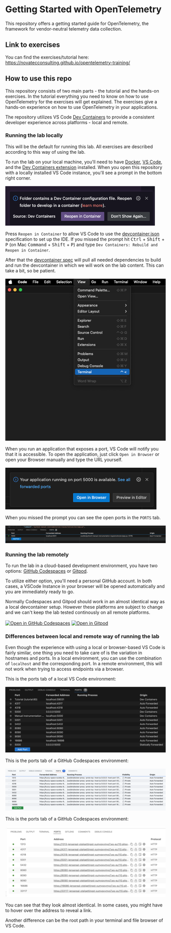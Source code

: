 # Getting Started with OpenTelemetry
This repository offers a getting started guide for OpenTelemetry, the framework for vendor-neutral telemetry data collection.

## Link to exercises

You can find the exercises/tutorial here: https://novatecconsulting.github.io/opentelemetry-training/

## How to use this repo
This repository consists of two main parts - the tutorial and the hands-on exercises. In the tutorial everything you need to know on how to use OpenTelemetry for the exercises will get explained. The exercises give a hands-on experience on how to use OpenTelemetry in your applications.

The repository utilizes VS Code [Dev Containers](https://code.visualstudio.com/docs/devcontainers/containers) to provide a consistent developer experience across platforms - local and remote.

### Running the lab locally

This will be the default for running this lab. All exercises are described according to this way of using the lab.

To run the lab on your local machine, you'll need to have [Docker](https://docs.docker.com/engine/install/), [VS Code](https://code.visualstudio.com/download), and the [Dev Containers extension](https://marketplace.visualstudio.com/items?itemName=ms-vscode-remote.remote-containers) installed.
When you open this repository with a locally installed VS Code instance, you'll see a prompt in the bottom right corner.
<br /><br />
![Prompt to open the repo inside a Dev container](tutorial/content/exercises/introduction/images/prompt.png)

Press `Reopen in Container` to allow VS Code to use the [devcontainer.json](.devcontainer/devcontainer.json) specification to set up the IDE. If you missed the prompt hit <kbd>Ctrl</kbd> + <kbd>Shift</kbd> + <kbd>P</kbd> (on Mac <kbd>Command</kbd> + <kbd>Shift</kbd> + <kbd>P</kbd>) and type `Dev Containers: Rebuild and Reopen in Container`.

After that the [devcontainer spec](.devcontainer/devcontainer.json) will pull all needed dependencies to build and run the devcontainer in which we will work on the lab content. This can take a bit, so be patient.
<br /><br />
![Open the terminal](tutorial/content/exercises/introduction/images/open-terminal.png)

When you run an application that exposes a port, VS Code will notify you that it is accessible. 
To open the application, just click `Open in Browser` or open your Browser manually and type the URL yourself.
<br /><br />
![Open the browser](tutorial/content/exercises/introduction/images/open-port.png)

When you missed the prompt you can see the open ports in the `PORTS` tab.
<br /><br />
![Where to find the forwarded ports](tutorial/content/exercises/introduction/images/ports.png)

### Running the lab remotely

To run the lab in a cloud-based development environment, you have two options: [GitHub Codespaces](https://codespaces.new/NovatecConsulting/opentelemetry-training) or [Gitpod](https://gitpod.io/#https://github.com/NovatecConsulting/opentelemetry-training).

To utilize either option, you'll need a personal GitHub account.
In both cases, a VSCode Instance in your browser will be opened automatically and you are immediately ready to go.

Normally Codespaces and Gitpod should work in an almost identical way as a local devcontainer setup. However these platforms are subject to change and we can't keep the lab tested continously on all remote platforms.
<br /><br />
[![Open in GitHub Codespaces](https://github.com/codespaces/badge.svg)](https://codespaces.new/NovatecConsulting/opentelemetry-training) [![Open in Gitpod](https://gitpod.io/button/open-in-gitpod.svg)](https://gitpod.io/#https://github.com/NovatecConsulting/opentelemetry-training)

###  Differences between local and remote way of running the lab

Even though the experience with using a local or browser-based VS Code is fairly similar, one thing you need to take care of is the variation in hostnames and ports. In a local environment, you can use the combination of `localhost` and the corresponding port. In a remote environment, this will not work when trying to access endpoints via a browser.

This is the ports tab of a local VS Code environment:
<br /><br />
![VS Code ports](tutorial/content/exercises/introduction/images/vscode_ports.png)

This is the ports tab of a GitHub Codespaces environment:
<br /><br />
![Codespaces ports](tutorial/content/exercises/introduction/images/codespaces_ports.png)

This is the ports tab of a GitHub Codespaces environment:
<br /><br />
![Gitpod ports](tutorial/content/exercises/introduction/images/gitpod_ports.png)

You can see that they look almost identical. In some cases, you might have to hover over the address to reveal a link.

Another difference can be the root path in your terminal and file browser of VS Code.



